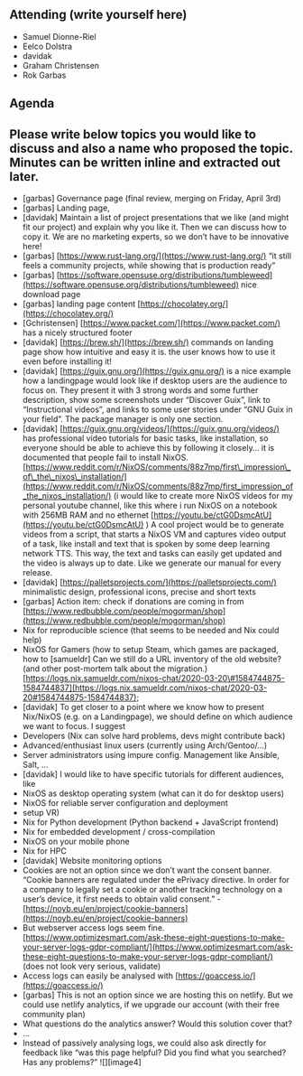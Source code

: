 ## Attending (write yourself here)
* Samuel Dionne-Riel
* Eelco Dolstra
* davidak
* Graham Christensen
* Rok Garbas
## Agenda
## Please write below topics you would like to discuss and also a name who proposed the topic. Minutes can be written inline and extracted out later.
* \[garbas\] Governance page (final review, merging on Friday, April 3rd)
* \[garbas\] Landing page,
* \[davidak\] Maintain a list of project presentations that we like (and might fit our project) and explain why you like it. Then we can discuss how to copy it. We are no marketing experts, so we don’t have to be innovative here\!
* \[garbas\] [https://www.rust-lang.org/](https://www.rust-lang.org/) “it still feels a community projects, while showing that is production ready”
* \[garbas\] [https://software.opensuse.org/distributions/tumbleweed](https://software.opensuse.org/distributions/tumbleweed) nice download  page
* \[garbas\] landing page content [https://chocolatey.org/](https://chocolatey.org/)
* \[Gchristensen\] [https://www.packet.com/](https://www.packet.com/) has a nicely structured footer
* \[davidak\] [https://brew.sh/](https://brew.sh/) commands on landing page show how intuitive and easy it is. the user knows how to use it even before installing it\!
* \[davidak\] [https://guix.gnu.org/](https://guix.gnu.org/) is a nice example how a landingpage would look like if desktop users are the audience to focus on. They present it with 3 strong words and some further description, show some screenshots under “Discover Guix”, link to “Instructional videos”, and links to some user stories under “GNU Guix in your field”. The package manager is only one section.
* \[davidak\] [https://guix.gnu.org/videos/](https://guix.gnu.org/videos/) has professional video tutorials for basic tasks, like installation, so everyone should be able to achieve this by following it closely… it is documented that people fail to install NixOS. [https://www.reddit.com/r/NixOS/comments/88z7mp/first\_impression\_of\_the\_nixos\_installation/](https://www.reddit.com/r/NixOS/comments/88z7mp/first_impression_of_the_nixos_installation/) (i would like to create more NixOS videos for my personal youtube channel, like this where i run NixOS on a notebook with 256MB RAM and no ethernet [https://youtu.be/ctG0DsmcAtU](https://youtu.be/ctG0DsmcAtU) )
A cool project would be to generate videos from a script, that starts a NixOS VM and captures video output of a task, like install and text that is spoken by some deep learning network TTS. This way, the text and tasks can easily get updated and the video is always up to date. Like we generate our manual for every release.
* \[davidak\] [https://palletsprojects.com/](https://palletsprojects.com/) minimalistic design, professional icons, precise and short texts
* \[garbas\] Action item: check if donations are coming in from [https://www.redbubble.com/people/mogorman/shop](https://www.redbubble.com/people/mogorman/shop)
* Nix for reproducible science (that seems to be needed and Nix could help)
* NixOS for Gamers (how to setup Steam, which games are packaged, how to \[samueldr\] Can we still do a URL inventory of the old website? (and other post-mortem talk about the migration.) [https://logs.nix.samueldr.com/nixos-chat/2020-03-20\#1584744875-1584744837](https://logs.nix.samueldr.com/nixos-chat/2020-03-20#1584744875-1584744837);
* \[davidak\] To get closer to a point where we know how to present Nix/NixOS (e.g. on a Landingpage), we should define on which audience we want to focus. I suggest
* Developers (Nix can solve hard problems, devs might contribute back)
* Advanced/enthusiast linux users (currently using Arch/Gentoo/...)
* Server administrators using impure config. Management like Ansible, Salt, ...
* \[davidak\] I would like to have specific tutorials for different audiences, like
* NixOS as desktop operating system (what can it do for desktop users)
* NixOS for reliable server configuration and deployment
* setup VR)
* Nix for Python development (Python backend \+ JavaScript frontend)
* Nix for embedded development / cross-compilation
* NixOS on your mobile phone
* Nix for HPC
* \[davidak\] Website monitoring options
* Cookies are not an option since we don’t want the consent banner. “Cookie banners are regulated under the ePrivacy directive. In order for a company to legally set a cookie or another tracking technology on a user’s device, it first needs to obtain valid consent.” \- [https://noyb.eu/en/project/cookie-banners](https://noyb.eu/en/project/cookie-banners)
* But webserver access logs seem fine. [https://www.optimizesmart.com/ask-these-eight-questions-to-make-your-server-logs-gdpr-compliant/](https://www.optimizesmart.com/ask-these-eight-questions-to-make-your-server-logs-gdpr-compliant/) (does not look very serious, validate)
* Access logs can easily be analysed with [https://goaccess.io/](https://goaccess.io/)
* \[garbas\] This is not an option since we are hosting this on netlify. But we could use netlify analytics, if we upgrade our account (with their free community plan)
* What questions do the analytics answer? Would this solution cover that?
* …
* Instead of passively analysing logs, we could also ask directly for feedback like “was this page helpful? Did you find what you searched? Has any problems?”
![][image4]